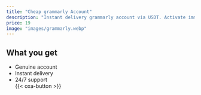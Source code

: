 ```yaml
---
title: "Cheap grammarly Account"
description: "Instant delivery grammarly account via USDT. Activate immediately."
price: 19
image: "images/grammarly.webp"
---
```

## What you get
- Genuine account  
- Instant delivery  
- 24/7 support  
{{< oxa-button >}}
